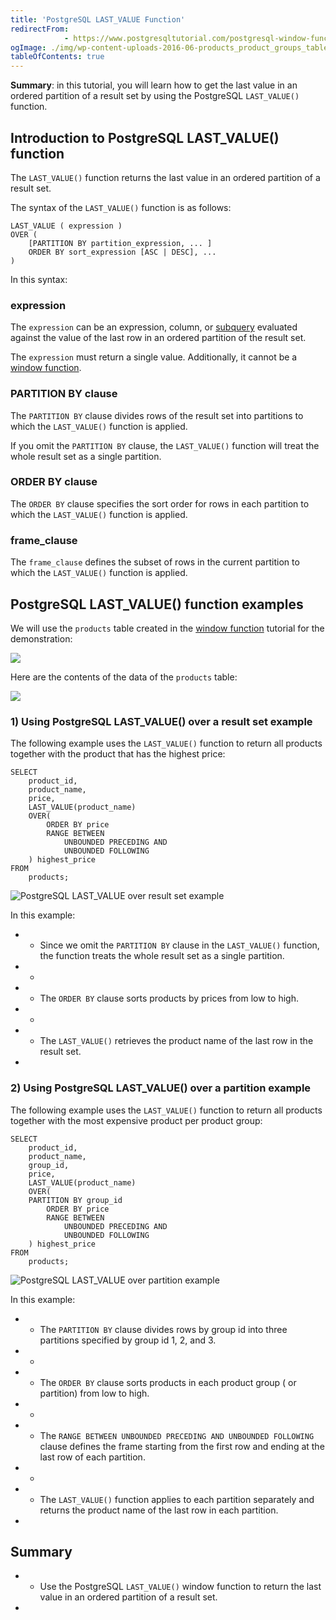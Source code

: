 ```yaml
---
title: 'PostgreSQL LAST_VALUE Function'
redirectFrom: 
            - https://www.postgresqltutorial.com/postgresql-window-function/postgresql-last_value-function/
ogImage: ./img/wp-content-uploads-2016-06-products_product_groups_tables.png
tableOfContents: true
---
```


**Summary**: in this tutorial, you will learn how to get the last value in an ordered partition of a result set by using the PostgreSQL `LAST_VALUE()` function.



## Introduction to PostgreSQL LAST_VALUE() function



The `LAST_VALUE()` function returns the last value in an ordered partition of a result set.



The syntax of the `LAST_VALUE()` function is as follows:



```
LAST_VALUE ( expression )
OVER (
    [PARTITION BY partition_expression, ... ]
    ORDER BY sort_expression [ASC | DESC], ...
)
```



In this syntax:



### expression



The `expression` can be an expression, column, or [subquery](/docs/postgresql/postgresql-subquery) evaluated against the value of the last row in an ordered partition of the result set.



The `expression` must return a single value. Additionally, it cannot be a [window function](https://www.postgresqltutorial.com/postgresql-window-function/).



### PARTITION BY clause



The `PARTITION BY` clause divides rows of the result set into partitions to which the `LAST_VALUE()` function is applied.



If you omit the `PARTITION BY` clause, the `LAST_VALUE()` function will treat the whole result set as a single partition.



### ORDER BY clause



The `ORDER BY` clause specifies the sort order for rows in each partition to which the `LAST_VALUE()` function is applied.



### frame_clause



The `frame_clause` defines the subset of rows in the current partition to which the `LAST_VALUE()` function is applied.



## PostgreSQL LAST_VALUE() function examples



We will use the `products` table created in the [window function](https://www.postgresqltutorial.com/postgresql-window-function/) tutorial for the demonstration:



![](./img/wp-content-uploads-2016-06-products_product_groups_tables.png)



Here are the contents of the data of the `products` table:



![](./img/wp-content-uploads-2019-05-products-table-sample-data.png)



### 1) Using PostgreSQL LAST_VALUE() over a result set example



The following example uses the `LAST_VALUE()` function to return all products together with the product that has the highest price:



```
SELECT
    product_id,
    product_name,
    price,
    LAST_VALUE(product_name)
    OVER(
        ORDER BY price
        RANGE BETWEEN
            UNBOUNDED PRECEDING AND
            UNBOUNDED FOLLOWING
    ) highest_price
FROM
    products;
```



![PostgreSQL LAST_VALUE over result set example](./img/wp-content-uploads-2019-12-PostgreSQL-LAST_VALUE-over-result-set-example.png)



In this example:



- - Since we omit the `PARTITION BY` clause in the `LAST_VALUE()` function, the function treats the whole result set as a single partition.
- -
- - The `ORDER BY` clause sorts products by prices from low to high.
- -
- - The `LAST_VALUE()` retrieves the product name of the last row in the result set.
- 


### 2) Using PostgreSQL LAST_VALUE() over a partition example



The following example uses the `LAST_VALUE()` function to return all products together with the most expensive product per product group:



```
SELECT
    product_id,
    product_name,
    group_id,
    price,
    LAST_VALUE(product_name)
    OVER(
	PARTITION BY group_id
        ORDER BY price
        RANGE BETWEEN
            UNBOUNDED PRECEDING AND
            UNBOUNDED FOLLOWING
    ) highest_price
FROM
    products;
```



![PostgreSQL LAST_VALUE over partition example](./img/wp-content-uploads-2019-12-PostgreSQL-LAST_VALUE-over-partition-example.png)



In this example:



- - The `PARTITION BY` clause divides rows by group id into three partitions specified by group id 1, 2, and 3.
- -
- - The `ORDER BY` clause sorts products in each product group ( or partition) from low to high.
- -
- - The `RANGE BETWEEN UNBOUNDED PRECEDING AND UNBOUNDED FOLLOWING` clause defines the frame starting from the first row and ending at the last row of each partition.
- -
- - The `LAST_VALUE()` function applies to each partition separately and returns the product name of the last row in each partition.
- 


## Summary



- - Use the PostgreSQL `LAST_VALUE()` window function to return the last value in an ordered partition of a result set.
- 
